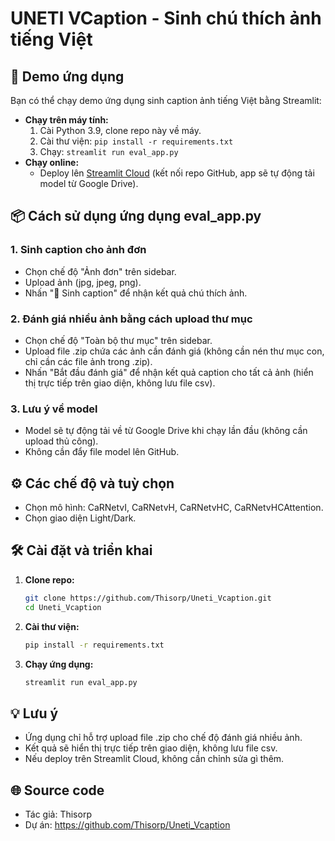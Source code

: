 # UNETI VCaption - Sinh chú thích ảnh tiếng Việt

## 🚀 Demo ứng dụng

Bạn có thể chạy demo ứng dụng sinh caption ảnh tiếng Việt bằng Streamlit:
- **Chạy trên máy tính:**
    1. Cài Python 3.9, clone repo này về máy.
    2. Cài thư viện: `pip install -r requirements.txt`
    3. Chạy: `streamlit run eval_app.py`
- **Chạy online:**
    - Deploy lên [Streamlit Cloud](https://streamlit.io/cloud) (kết nối repo GitHub, app sẽ tự động tải model từ Google Drive).

## 📦 Cách sử dụng ứng dụng eval_app.py

### 1. Sinh caption cho ảnh đơn
- Chọn chế độ "Ảnh đơn" trên sidebar.
- Upload ảnh (jpg, jpeg, png).
- Nhấn "📌 Sinh caption" để nhận kết quả chú thích ảnh.

### 2. Đánh giá nhiều ảnh bằng cách upload thư mục
- Chọn chế độ "Toàn bộ thư mục" trên sidebar.
- Upload file .zip chứa các ảnh cần đánh giá (không cần nén thư mục con, chỉ cần các file ảnh trong .zip).
- Nhấn "Bắt đầu đánh giá" để nhận kết quả caption cho tất cả ảnh (hiển thị trực tiếp trên giao diện, không lưu file csv).

### 3. Lưu ý về model
- Model sẽ tự động tải về từ Google Drive khi chạy lần đầu (không cần upload thủ công).
- Không cần đẩy file model lên GitHub.

## ⚙️ Các chế độ và tuỳ chọn
- Chọn mô hình: CaRNetvI, CaRNetvH, CaRNetvHC, CaRNetvHCAttention.
- Chọn giao diện Light/Dark.

## 🛠️ Cài đặt và triển khai

1. **Clone repo:**
    ```bash
    git clone https://github.com/Thisorp/Uneti_Vcaption.git
    cd Uneti_Vcaption
    ```
2. **Cài thư viện:**
    ```bash
    pip install -r requirements.txt
    ```
3. **Chạy ứng dụng:**
    ```bash
    streamlit run eval_app.py
    ```

## 💡 Lưu ý
- Ứng dụng chỉ hỗ trợ upload file .zip cho chế độ đánh giá nhiều ảnh.
- Kết quả sẽ hiển thị trực tiếp trên giao diện, không lưu file csv.
- Nếu deploy trên Streamlit Cloud, không cần chỉnh sửa gì thêm.

## 🌐 Source code
- Tác giả: Thisorp
- Dự án: https://github.com/Thisorp/Uneti_Vcaption